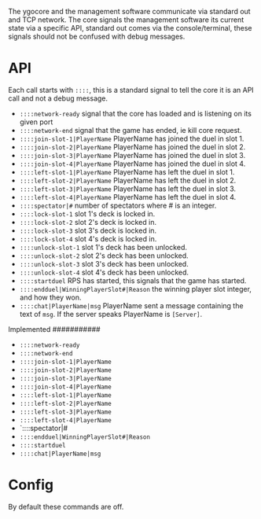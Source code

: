 The ygocore and the management software communicate via standard out and TCP network. The core signals the management software its current state via a specific API, standard out comes via the console/terminal, these signals should not be confused with debug messages.

API
===

Each call starts with `::::`, this is a standard signal to tell the core it is an API call and not a debug message.

* `::::network-ready` signal that the core has loaded and is listening on its given port
* `::::network-end` signal that the game has ended,  ie kill core request.
* `::::join-slot-1|PlayerName` PlayerName has joined the duel in slot 1.
* `::::join-slot-2|PlayerName` PlayerName has joined the duel in slot 2.
* `::::join-slot-3|PlayerName` PlayerName has joined the duel in slot 3.
* `::::join-slot-4|PlayerName` PlayerName has joined the duel in slot 4.
* `::::left-slot-1|PlayerName` PlayerName has left the duel in slot 1.
* `::::left-slot-2|PlayerName` PlayerName has left the duel in slot 2.
* `::::left-slot-3|PlayerName` PlayerName has left the duel in slot 3.
* `::::left-slot-4|PlayerName` PlayerName has left the duel in slot 4.
* `::::spectator|#` number of spectators where # is an integer.
* `::::lock-slot-1` slot 1's deck is locked in.
* `::::lock-slot-2` slot 2's deck is locked in.
* `::::lock-slot-3` slot 3's deck is locked in.
* `::::lock-slot-4` slot 4's deck is locked in.
* `::::unlock-slot-1` slot 1's deck has been unlocked.
* `::::unlock-slot-2` slot 2's deck has been unlocked.
* `::::unlock-slot-3` slot 3's deck has been unlocked.
* `::::unlock-slot-4` slot 4's deck has been unlocked.
* `::::startduel` RPS has started, this signals that the game has started.
* `::::endduel|WinningPlayerSlot#|Reason` the winning player slot integer, and how they won.
* `::::chat|PlayerName|msg` PlayerName sent a message containing the text of `msg`. If the server speaks PlayerName is `[Server]`.

Implemented
###########
* `::::network-ready`
* `::::network-end`
* `::::join-slot-1|PlayerName`
* `::::join-slot-2|PlayerName`
* `::::join-slot-3|PlayerName`
* `::::join-slot-4|PlayerName`
* `::::left-slot-1|PlayerName`
* `::::left-slot-2|PlayerName`
* `::::left-slot-3|PlayerName`
* `::::left-slot-4|PlayerName`
* `::::spectator|#
* `::::endduel|WinningPlayerSlot#|Reason`
* `::::startduel`
* `::::chat|PlayerName|msg` 

Config
======

By default these commands are off.